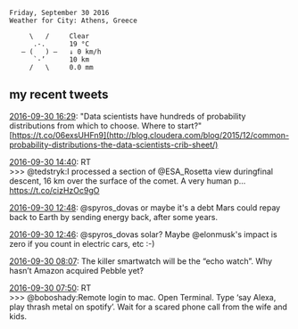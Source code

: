 ```
Friday, September 30 2016
Weather for City: Athens, Greece

     \   /     Clear
      .-.      19 °C          
   ― (   ) ―   ↓ 0 km/h       
      `-’      10 km          
     /   \     0.0 mm         
```


## my recent tweets

[2016-09-30 16:29](https://twitter.com/vrypan/status/781893731658129409): "Data scientists have hundreds of probability distributions from which to choose. Where to start?" [https://t.co/06exsUHFn9](http://blog.cloudera.com/blog/2015/12/common-probability-distributions-the-data-scientists-crib-sheet/)

[2016-09-30 14:40](https://twitter.com/vrypan/status/781866412683960321): RT   
\>\>\> @tedstryk:I processed a section of @ESA_Rosetta view duringfinal descent, 16 km over the surface of the comet. A very human p… https://t.co/cizHzOc9gO

[2016-09-30 12:48](https://twitter.com/vrypan/status/781838059864219648): @spyros_dovas or maybe it's a debt Mars could repay back to Earth by sending energy back, after some years.

[2016-09-30 12:46](https://twitter.com/vrypan/status/781837511530164224): @spyros_dovas solar? Maybe @elonmusk's impact is zero if you count in electric cars, etc :-)

[2016-09-30 08:07](https://twitter.com/vrypan/status/781767324147781632): The killer smartwatch will be the “echo watch”. Why hasn’t Amazon acquired Pebble yet?

[2016-09-30 07:50](https://twitter.com/vrypan/status/781763106078879744): RT   
\>\>\> @boboshady:Remote login to mac. Open Terminal. Type ‘say Alexa, play thrash metal on spotify’. Wait for a scared phone call from the wife and kids.


